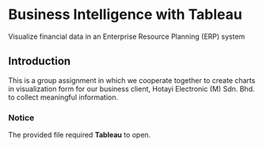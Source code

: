 # Business Intelligence with Tableau
Visualize financial data in an Enterprise Resource Planning (ERP) system

## Introduction
This is a group assignment in which we cooperate together to create charts in visualization form for our business client, Hotayi Electronic (M) Sdn. Bhd. to collect meaningful information.

### Notice
The provided file required **Tableau** to open.

